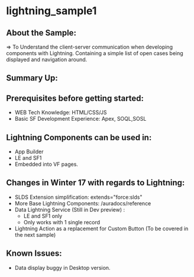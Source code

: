 # lightning_sample1

## About the Sample:
=> To Understand the client-server communication when developing components with Lightning.
Containing a simple list of open cases being displayed and navigation around.


## Summary Up:

## Prerequisites before getting started:
* WEB Tech Knowledge: HTML/CSS/JS
* Basic SF Development Experience: Apex, SOQL,SOSL

## Lightning Components can be used in:
* App Builder
* LE and SF1
* Embedded into VF pages.

## Changes in Winter 17 with regards to Lightning:
* SLDS Extension simplification: extends="force:slds"
* More Base Lightning Components: /auradocs/reference
* Data Lightning Service (Still in Dev preview) : 
  + LE and SF1 only
  + Only works with 1 single record
* Lightning Action as a replacement for Custom Button (To be covered in the next sample)

## Known Issues:
* Data display buggy in Desktop version. 

